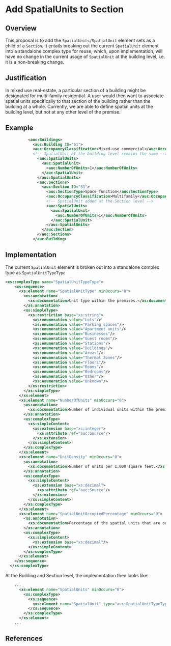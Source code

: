 # Add SpatialUnits to Section

## Overview

This proposal is to add the `SpatialUnits/SpatialUnit` element sets as a child of a `Section`. It entails breaking out the current `SpatialUnit` element into a standalone complex type for reuse, which, upon implementation, will have no change in the current usage of `SpatialUnit` at the building level, i.e. it is a non-breaking change.

## Justification

In mixed use real-estate, a particular section of a building might be designated for multi-family residential. A user would then want to associate spatial units specifically to that section of the building rather than the building at a whole. Currently, we are able to define spatial units at the building level, but not at any other level of the premise.

## Example
```xml
          <auc:Buildings>
            <auc:Building ID="b1">
            <auc:OccupancyClassification>Mixed-use commercial</auc:OccupancyClassification>
            <!-- SpatialUnit at the building level remains the same -->
              <auc:SpatialUnits>
                <auc:SpatialUnit>
                  <auc:NumberOfUnits>1</auc:NumberOfUnits>
                </auc:SpatialUnit>
              </auc:SpatialUnits>
              <auc:Sections>
                <auc:Section ID="S1">
                  <auc:SectionType>Space function</auc:SectionType>
                  <auc:OccupancyClassification>Multifamily</auc:OccupancyClassification>
                  <!-- SpatialUnit added at the Section level -->
                  <auc:SpatialUnits>
                    <auc:SpatialUnit>
                      <auc:NumberOfUnits>1</auc:NumberOfUnits>
                    </auc:SpatialUnit>
                  </auc:SpatialUnits>
                </auc:Section>
              </auc:Sections>
            </auc:Building>
```

## Implementation

The current `SpatialUnit` element is broken out into a standalone complex type as `SpatialUnitTypeType`
```xml
<xs:complexType name="SpatialUnitTypeType">
    <xs:sequence>
      <xs:element name="SpatialUnitType" minOccurs="0">
        <xs:annotation>
          <xs:documentation>Unit type within the premises.</xs:documentation>
        </xs:annotation>
        <xs:simpleType>
          <xs:restriction base="xs:string">
            <xs:enumeration value="Lots"/>
            <xs:enumeration value="Parking spaces"/>
            <xs:enumeration value="Apartment units"/>
            <xs:enumeration value="Businesses"/>
            <xs:enumeration value="Guest rooms"/>
            <xs:enumeration value="Stations"/>
            <xs:enumeration value="Buildings"/>
            <xs:enumeration value="Areas"/>
            <xs:enumeration value="Thermal Zones"/>
            <xs:enumeration value="Floors"/>
            <xs:enumeration value="Rooms"/>
            <xs:enumeration value="Bedrooms"/>
            <xs:enumeration value="Other"/>
            <xs:enumeration value="Unknown"/>
          </xs:restriction>
        </xs:simpleType>
      </xs:element>
      <xs:element name="NumberOfUnits" minOccurs="0">
        <xs:annotation>
          <xs:documentation>Number of individual units within the premises.</xs:documentation>
        </xs:annotation>
        <xs:complexType>
          <xs:simpleContent>
            <xs:extension base="xs:integer">
              <xs:attribute ref="auc:Source"/>
            </xs:extension>
          </xs:simpleContent>
        </xs:complexType>
      </xs:element>
      <xs:element name="UnitDensity" minOccurs="0">
        <xs:annotation>
          <xs:documentation>Number of units per 1,000 square feet.</xs:documentation>
        </xs:annotation>
        <xs:complexType>
          <xs:simpleContent>
            <xs:extension base="xs:decimal">
              <xs:attribute ref="auc:Source"/>
            </xs:extension>
          </xs:simpleContent>
        </xs:complexType>
      </xs:element>
      <xs:element name="SpatialUnitOccupiedPercentage" minOccurs="0">
        <xs:annotation>
          <xs:documentation>Percentage of the spatial units that are occupied. (0-100) (%)</xs:documentation>
        </xs:annotation>
        <xs:complexType>
          <xs:simpleContent>
            <xs:extension base="xs:decimal"/>
          </xs:simpleContent>
        </xs:complexType>
      </xs:element>
    </xs:sequence>
  </xs:complexType>
```

At the Building and Section level, the implementation then looks like:
```xml
    ...
      <xs:element name="SpatialUnits" minOccurs="0">
        <xs:complexType>
          <xs:sequence>
            <xs:element name="SpatialUnit" type="auc:SpatialUnitTypeType" minOccurs="1" maxOccurs="unbounded"/>
          </xs:sequence>
        </xs:complexType>
      </xs:element>
    ...
```

## References
